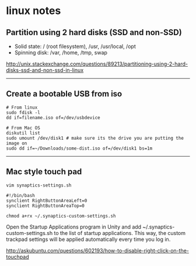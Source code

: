 # linux notes

## Partition using 2 hard disks (SSD and non-SSD)

* Solid state: / (root filesystem), /usr, /usr/local, /opt
* Spinning disk: /var, /home, /tmp, swap

http://unix.stackexchange.com/questions/89213/partitioning-using-2-hard-disks-ssd-and-non-ssd-in-linux

----

## Create a bootable USB from iso

```
# From linux
sudo fdisk -l
dd if=filename.iso of=/dev/usbdevice

# From Mac OS
diskutil list
sudo umount /dev/disk1 # make sure its the drive you are putting the image on
sudo dd if=~/Downloads/some-dist.iso of=/dev/disk1 bs=1m
```

----

## Mac style touch pad

```
vim synaptics-settings.sh

#!/bin/bash
synclient RightButtonAreaLeft=0
synclient RightButtonAreaTop=0

chmod a+rx ~/.synaptics-custom-settings.sh
```

Open the Startup Applications program in Unity and add ~/.synaptics-custom-settings.sh to the list of startup applications. This way, the custom trackpad settings will be applied automatically every time you log in.

http://askubuntu.com/questions/602193/how-to-disable-right-click-on-the-touchpad
